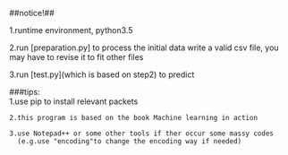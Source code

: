 ##notice!##

1.runtime environment, python3.5

2.run [preparation.py] to process the initial data write a valid csv file,
	you may have to revise it to fit other files

3.run [test.py](which is based on step2) to predict 




###tips: 	
	1.use pip to install relevant packets

	2.this program is based on the book Machine learning in action
	
	3.use Notepad++ or some other tools if ther occur some massy codes
	  (e.g.use "encoding"to change the encoding way if needed)
